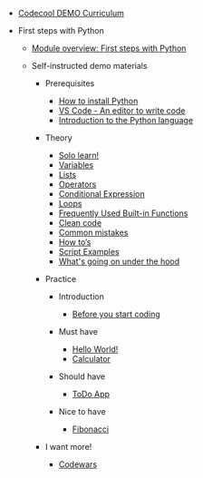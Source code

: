 * [Codecool DEMO Curriculum](README.md)


* First steps with Python
  * [Module overview: First steps with Python](demo/1-module-overview-python.md)
  * Self-instructed demo materials

	* Prerequisites

      * [How to install Python](demo/3-how-to-install-python.md)
	  * [VS Code - An editor to write code](demo/4-vs-code-an-editor-to-write-code.md)
	  * [Introduction to the Python language](demo/5-introduction-to-the-python-language.md)

    * Theory

	  * [Solo learn!](demo/100-solo-learn.md)
      * [Variables](demo/101-variables.md)
      * [Lists](demo/102-lists.md)
	  * [Operators](demo/103-operators.md)
	  * [Conditional Expression](demo/104-conditional-expressions.md)
	  * [Loops](demo/105-loops.md)
	  * [Frequently Used Built-in Functions](demo/106-fubif.md)
	  * [Clean code](demo/107-clean-code.md)
	  * [Common mistakes](demo/108-common-mistakes.md)
	  * [How to’s](demo/109-how-tos.md)
	  * [Script Examples](demo/110-script-examples.md)
      * [What's going on under the hood](demo/7-whats-going-on-under-the-hood.md)

    * Practice

	  * Introduction
	
	    * [Before you start coding](demo/9-before-you-start-coding.md)
	  
	  * Must have
	  
	    * [Hello World!](demo/10-hello-world.md)
	    * [Calculator](demo/20-simple-calculator.md)
	  
	  * Should have
	  
	    * [ToDo App](demo/40-to-do-app.md)
	  
      * Nice to have	  
	    
		* [Fibonacci](demo/30-fibonacci.md)	    

	* I want more!

	  * [Codewars](demo/99-codewars.md)
